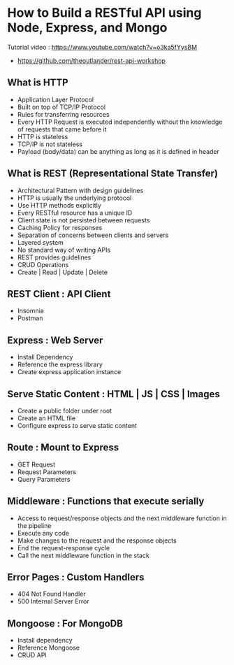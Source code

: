 # How to Build a RESTful API using Node, Express, and Mongo

Tutorial video : https://www.youtube.com/watch?v=o3ka5fYysBM

- https://github.com/theoutlander/rest-api-workshop

## What is HTTP
- Application Layer Protocol
- Built on top of TCP/IP Protocol
- Rules for transferring resources
- Every HTTP Request is executed independently without the knowledge of requests that came before it
- HTTP is stateless
- TCP/IP is not stateless
- Payload (body/data) can be anything as long as it is defined in header

## What is REST (Representational State Transfer)
- Architectural Pattern with design guidelines
- HTTP is usually the underlying protocol
- Use HTTP methods explicitly
- Every RESTful resource has a unique ID
- Client state is not persisted between requests
- Caching Policy for responses 
- Separation of concerns between clients and servers
- Layered system
- No standard way of writing APIs
- REST provides guidelines
- CRUD Operations 
- Create | Read | Update | Delete

## REST Client : API Client
- Insomnia
- Postman

## Express : Web Server
- Install Dependency
- Reference the express library
- Create express application instance

## Serve Static Content : HTML | JS | CSS | Images
- Create a public folder under root
- Create an HTML file
- Configure express to serve static content

## Route : Mount to Express
- GET Request
- Request Parameters
- Query Parameters

## Middleware : Functions that execute serially
- Access to request/response objects and the next middleware function in the pipeline
- Execute any code
- Make changes to the request and the response objects
- End the request-response cycle
- Call the next middleware function in the stack

## Error Pages : Custom Handlers
- 404 Not Found Handler
- 500 Internal Server Error

## Mongoose : For MongoDB
- Install dependency
- Reference Mongoose
- CRUD API

